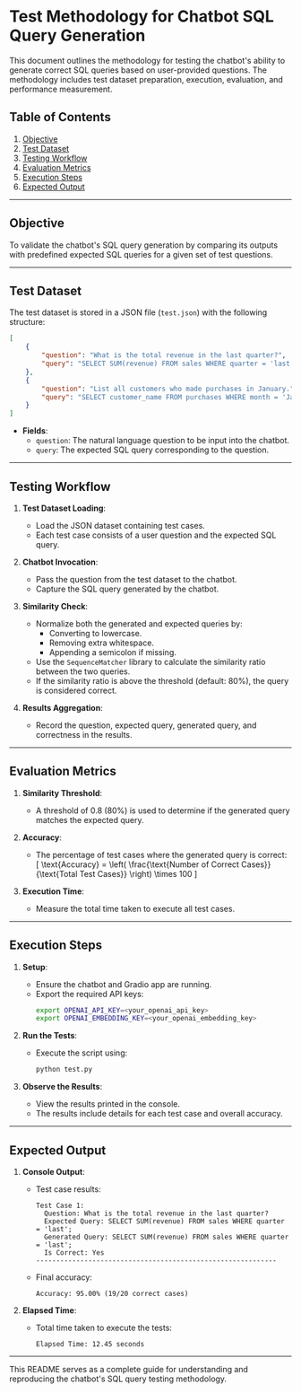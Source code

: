 # Test Methodology for Chatbot SQL Query Generation

This document outlines the methodology for testing the chatbot's ability to generate correct SQL queries based on user-provided questions. The methodology includes test dataset preparation, execution, evaluation, and performance measurement.

## Table of Contents
1. [Objective](#objective)
2. [Test Dataset](#test-dataset)
3. [Testing Workflow](#testing-workflow)
4. [Evaluation Metrics](#evaluation-metrics)
5. [Execution Steps](#execution-steps)
6. [Expected Output](#expected-output)

---

## Objective
To validate the chatbot's SQL query generation by comparing its outputs with predefined expected SQL queries for a given set of test questions.

---

## Test Dataset
The test dataset is stored in a JSON file (`test.json`) with the following structure:

```json
[
    {
        "question": "What is the total revenue in the last quarter?",
        "query": "SELECT SUM(revenue) FROM sales WHERE quarter = 'last';"
    },
    {
        "question": "List all customers who made purchases in January.",
        "query": "SELECT customer_name FROM purchases WHERE month = 'January';"
    }
]
```

- **Fields**:
  - `question`: The natural language question to be input into the chatbot.
  - `query`: The expected SQL query corresponding to the question.

---

## Testing Workflow

1. **Test Dataset Loading**:
   - Load the JSON dataset containing test cases.
   - Each test case consists of a user question and the expected SQL query.

2. **Chatbot Invocation**:
   - Pass the question from the test dataset to the chatbot.
   - Capture the SQL query generated by the chatbot.

3. **Similarity Check**:
   - Normalize both the generated and expected queries by:
     - Converting to lowercase.
     - Removing extra whitespace.
     - Appending a semicolon if missing.
   - Use the `SequenceMatcher` library to calculate the similarity ratio between the two queries.
   - If the similarity ratio is above the threshold (default: 80%), the query is considered correct.

4. **Results Aggregation**:
   - Record the question, expected query, generated query, and correctness in the results.

---

## Evaluation Metrics

1. **Similarity Threshold**:
   - A threshold of 0.8 (80%) is used to determine if the generated query matches the expected query.

2. **Accuracy**:
   - The percentage of test cases where the generated query is correct:
     \[
     \text{Accuracy} = \left( \frac{\text{Number of Correct Cases}}{\text{Total Test Cases}} \right) \times 100
     \]

3. **Execution Time**:
   - Measure the total time taken to execute all test cases.

---

## Execution Steps

1. **Setup**:
   - Ensure the chatbot and Gradio app are running.
   - Export the required API keys:
     ```bash
     export OPENAI_API_KEY=<your_openai_api_key>
     export OPENAI_EMBEDDING_KEY=<your_openai_embedding_key>
     ```

2. **Run the Tests**:
   - Execute the script using:
     ```bash
     python test.py
     ```

3. **Observe the Results**:
   - View the results printed in the console.
   - The results include details for each test case and overall accuracy.

---

## Expected Output

1. **Console Output**:
   - Test case results:
     ```
     Test Case 1:
       Question: What is the total revenue in the last quarter?
       Expected Query: SELECT SUM(revenue) FROM sales WHERE quarter = 'last';
       Generated Query: SELECT SUM(revenue) FROM sales WHERE quarter = 'last';
       Is Correct: Yes
     ------------------------------------------------------------
     ```
   - Final accuracy:
     ```
     Accuracy: 95.00% (19/20 correct cases)
     ```

2. **Elapsed Time**:
   - Total time taken to execute the tests:
     ```
     Elapsed Time: 12.45 seconds
     ```

---

This README serves as a complete guide for understanding and reproducing the chatbot's SQL query testing methodology.

